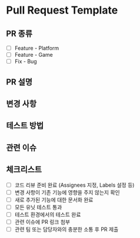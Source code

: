 # Pull Request Template

## PR 종류

- [ ] Feature - Platform
- [ ] Feature - Game
- [ ] Fix - Bug

## PR 설명

<!-- PR에 대한 간략한 설명을 기입하세요. -->

## 변경 사항

<!-- 변경된 사항에 대해 자세히 기술하세요. -->

## 테스트 방법

<!-- 해당 PR에 대한 테스트 방법을 기술하세요. -->

## 관련 이슈

<!-- 관련 이슈가 있다면 링크를 첨부하세요. -->

## 체크리스트

- [ ] 코드 리뷰 준비 완료 (Assignees 지정, Labels 설정 등)
- [ ] 변경 사항이 기존 기능에 영향을 주지 않는지 확인
- [ ] 새로 추가된 기능에 대한 문서화 완료
- [ ] 모든 유닛 테스트 통과
- [ ] 테스트 환경에서의 테스트 완료
- [ ] 관련 이슈에 PR 링크 첨부
- [ ] 관련 팀 또는 담당자와의 충분한 소통 후 PR 제출
